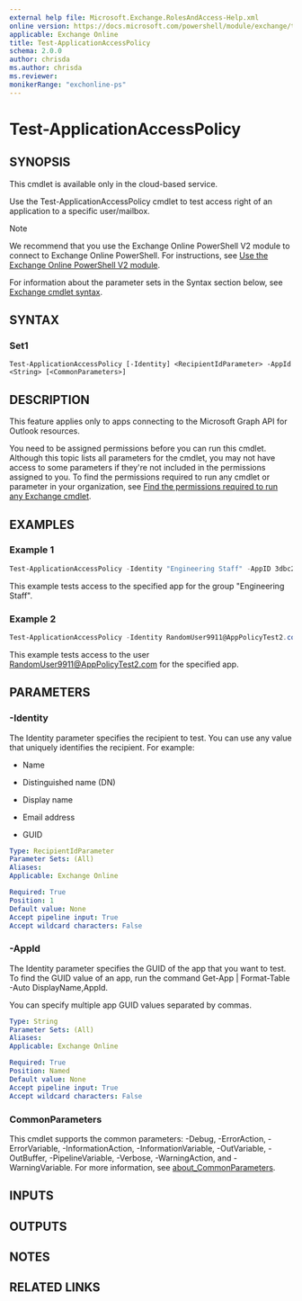 ```yaml
---
external help file: Microsoft.Exchange.RolesAndAccess-Help.xml
online version: https://docs.microsoft.com/powershell/module/exchange/test-applicationaccesspolicy
applicable: Exchange Online
title: Test-ApplicationAccessPolicy
schema: 2.0.0
author: chrisda
ms.author: chrisda
ms.reviewer:
monikerRange: "exchonline-ps"
---
```


# Test-ApplicationAccessPolicy

## SYNOPSIS
This cmdlet is available only in the cloud-based service.

Use the Test-ApplicationAccessPolicy cmdlet to test access right of an application to a specific user/mailbox.

> [!NOTE]
> We recommend that you use the Exchange Online PowerShell V2 module to connect to Exchange Online PowerShell. For instructions, see [Use the Exchange Online PowerShell V2 module](https://docs.microsoft.com/powershell/exchange/exchange-online/exchange-online-powershell-v2/exchange-online-powershell-v2).

For information about the parameter sets in the Syntax section below, see [Exchange cmdlet syntax](https://docs.microsoft.com/powershell/exchange/exchange-server/exchange-cmdlet-syntax).

## SYNTAX

### Set1
```
Test-ApplicationAccessPolicy [-Identity] <RecipientIdParameter> -AppId <String> [<CommonParameters>]
```

## DESCRIPTION
This feature applies only to apps connecting to the Microsoft Graph API for Outlook resources.

You need to be assigned permissions before you can run this cmdlet. Although this topic lists all parameters for the cmdlet, you may not have access to some parameters if they're not included in the permissions assigned to you. To find the permissions required to run any cmdlet or parameter in your organization, see [Find the permissions required to run any Exchange cmdlet](https://docs.microsoft.com/powershell/exchange/exchange-server/find-exchange-cmdlet-permissions).

## EXAMPLES

### Example 1
```powershell
Test-ApplicationAccessPolicy -Identity "Engineering Staff" -AppID 3dbc2ae1-7198-45ed-9f9f-d86ba3ec35b5
```

This example tests access to the specified app for the group "Engineering Staff".

### Example 2
```powershell
Test-ApplicationAccessPolicy -Identity RandomUser9911@AppPolicyTest2.com -AppId e7e4dbfc-046-4074-9b3b-2ae8f144f59b
```

This example tests access to the user RandomUser9911@AppPolicyTest2.com for the specified app.

## PARAMETERS

### -Identity
The Identity parameter specifies the recipient to test. You can use any value that uniquely identifies the recipient. For example:

- Name

- Distinguished name (DN)

- Display name

- Email address

- GUID

```yaml
Type: RecipientIdParameter
Parameter Sets: (All)
Aliases:
Applicable: Exchange Online

Required: True
Position: 1
Default value: None
Accept pipeline input: True
Accept wildcard characters: False
```

### -AppId
The Identity parameter specifies the GUID of the app that you want to test. To find the GUID value of an app, run the command Get-App | Format-Table -Auto DisplayName,AppId.

You can specify multiple app GUID values separated by commas.

```yaml
Type: String
Parameter Sets: (All)
Aliases:
Applicable: Exchange Online

Required: True
Position: Named
Default value: None
Accept pipeline input: True
Accept wildcard characters: False
```

### CommonParameters
This cmdlet supports the common parameters: -Debug, -ErrorAction, -ErrorVariable, -InformationAction, -InformationVariable, -OutVariable, -OutBuffer, -PipelineVariable, -Verbose, -WarningAction, and -WarningVariable. For more information, see [about_CommonParameters](https://go.microsoft.com/fwlink/p/?LinkID=113216).

## INPUTS

###  

## OUTPUTS

###  

## NOTES

## RELATED LINKS
